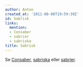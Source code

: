 ```yaml
---
author: Anton
created_at: '2011-08-08T19:59:39Z'
id: Sabrisk
links:
  mention:
  - Consaber
  - sabrier
  - sabriska
title: Sabrisk
---
```


Se [Consaber], [sabriska] eller [sabrier].

  [Consaber]: Consaber
  [sabriska]: sabriska
  [sabrier]: sabrier
